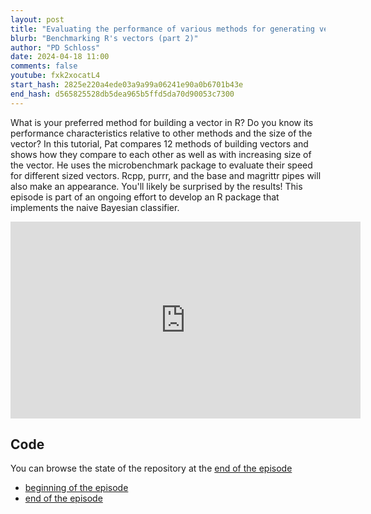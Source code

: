 ```yaml
---
layout: post
title: "Evaluating the performance of various methods for generating vectors in R (CC275)"
blurb: "Benchmarking R's vectors (part 2)"
author: "PD Schloss"
date: 2024-04-18 11:00
comments: false
youtube: fxk2xocatL4
start_hash: 2825e220a4ede03a9a99a06241e90a0b6701b43e
end_hash: d565825528db5dea965b5ffd5da70d90053c7300
---
```


What is your preferred method for building a vector in R? Do you know its performance characteristics relative to other methods and the size of the vector? In this tutorial, Pat compares 12 methods of building vectors and shows how they compare to each other as well as with increasing size of the vector. He uses the microbenchmark package to evaluate their speed for different sized vectors. Rcpp, purrr, and the base and magrittr pipes will also make an appearance. You'll likely be surprised by the results! This episode is part of an ongoing effort to develop an R package that implements the naive Bayesian classifier.

<iframe style="margin: 0 auto;display:block;" width="560" height="315" src="https://www.youtube.com/embed/{{ page.youtube }}" frameborder="0" allow="accelerometer; autoplay; encrypted-media; gyroscope; picture-in-picture" allowfullscreen></iframe>

## Code

You can browse the state of the repository at the [end of the episode](https://github.com/riffomonas/phylotyper/tree/{{page.end_hash}})

* [beginning of the episode](https://github.com/riffomonas/phylotyper/tree/{{page.start_hash}})
* [end of the episode](https://github.com/riffomonas/phylotyper/tree/{{page.end_hash}})
